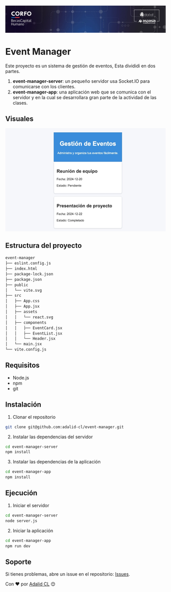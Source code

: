 ![Logo](event-manager-app/src/assets/logo.jpeg)

# Event Manager

Este proyecto es un sistema de gestión de eventos, Esta divididi en dos partes.

1. **event-manager-server**: un pequeño servidor usa Socket.IO para comunicarse con los clientes.
2. **event-manager-app**: una aplicación web que se comunica con el servidor y en la cual se desarrollara gran parte de la actividad de las clases.

## Visuales

![inicio](event-manager-app/src/assets/inicio.jpeg)

## Estructura del proyecto

```bash
event-manager
├── eslint.config.js
├── index.html
├── package-lock.json
├── package.json
├── public
│   └── vite.svg
├── src
│   ├── App.css
│   ├── App.jsx
│   ├── assets
│   │   └── react.svg
│   ├── components
│   │   ├── EventCard.jsx
│   │   ├── EventList.jsx
│   │   └── Header.jsx
│   └── main.jsx
└── vite.config.js
```

## Requisitos

- Node.js
- npm
- git

## Instalación

1. Clonar el repositorio

```bash
git clone git@github.com:adalid-cl/event-manager.git
```

2. Instalar las dependencias del servidor

```bash
cd event-manager-server
npm install
```

3. Instalar las dependencias de la aplicación

```bash
cd event-manager-app
npm install
```

## Ejecución

1. Iniciar el servidor

```bash
cd event-manager-server
node server.js
```

2. Iniciar la aplicación

```bash
cd event-manager-app
npm run dev
```

## Soporte

Si tienes problemas, abre un issue en el repositorio: [Issues](https://github.com/adalid-cl/ESPECIALIZACION_FRONTEND_M4_AE2/issues).

Con ❤️ por [Adalid CL](https://github.com/adalid-cl) 😊
